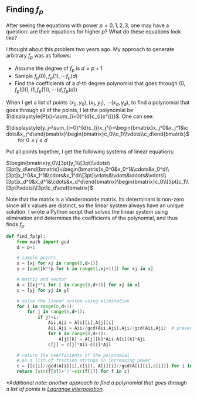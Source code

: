 ## Finding $f_p$

After seeing the equations with power $p=0,1,2,3$, one may have a question: are their equations for higher $p$? What do these equations look like?

I thought about this problem two years ago. My approach to generate arbitrary $f_p$ was as follows:

- Assume the degree of $f_p$ is $d=p+1$
- Sample $f_p(0),f_p(1),\cdots f_p(d)$
- Find the coefficients of a $d$-th degree polynomial that goes through $(0,f_p(0)),(1,f_p(1)),\cdots(d,f_p(d))$

When I get a list of points $(x_0,y_0),(x_1,y_1),\cdots(x_d,y_d)$, to find a polynomial that goes through all of the points, I let the polynomial be $\displaystyle{P(x)=\sum_{i=0}^{d}c_{i}x^{i}}$. One can see:

$\displaystyle{y_j=\sum_{i=0}^{d}c_{i}x_j^i}=\begin{bmatrix}x_j^0&x_j^1&\cdots&x_j^d\end{bmatrix}\begin{bmatrix}c_0\\c_1\\\vdots\\c_d\end{bmatrix}$&emsp;&emsp;  for $0\le j\le d$

Put all points together, I get the following systems of linear equations:

$\begin{bmatrix}y_0\\[3pt]y_1\\[3pt]\vdots\\[3pt]y_d\end{bmatrix}=\begin{bmatrix}x_0^0&x_0^1&\cdots&x_0^d\\[3pt]x_1^0&x_1^1&\cdots&x_1^d\\[3pt]\vdots&\vdots&\ddots&\vdots\\[3pt]x_d^0&x_d^1&\cdots&x_d^d\end{bmatrix}\begin{bmatrix}c_0\\[3pt]c_1\\[3pt]\vdots\\[3pt]c_d\end{bmatrix}$

Note that the matrix is a Vandermonde matrix. Its determinant is non-zero since all $x$ values are distinct, so the linear system always have an unique solution. I wrote a Python script that solves the linear system using elimination and determines the coefficients of the polynomial, and thus finds $f_p$.

```py
def find_fp(p):
    from math import gcd
    d = p+1

    # sample points
    x = [xj for xj in range(0,d+1)]
    y = [sum([k**p for k in range(1,xj+1)]) for xj in x]

    # matrix and vector
    A = [[xj**i for i in range(0,d+1)] for xj in x]
    c = [yj for yj in y]

    # solve the linear system using elimination
    for i in range(0,d+1):
        for j in range(0,d+1):
            if j!=i:
                Aii,Aji = A[i][i],A[j][i]
                Aii,Aji = Aii//gcd(Aii,Aji),Aji//gcd(Aii,Aji)  # prevent large numbers
                for k in range(0,d+1):
                    A[j][k] = A[j][k]*Aii-A[i][k]*Aji
                c[j] = c[j]*Aii-c[i]*Aji

    # return the coefficients of the polynomial
    # as a list of fraction strings in increasing power
    c = [[c[i]//gcd(A[i][i],c[i]), A[i][i]//gcd(A[i][i],c[i])] for i in range(d+1)]
    return [str(f[0])+'/'+str(f[1]) for f in c]
```

*&#42;Additional note: another approach to find a polynomial that goes through a list of points is [Lagrange interpolation](https://en.wikipedia.org/wiki/Lagrange_polynomial).*

